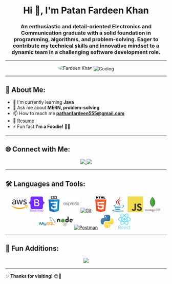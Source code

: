<h1 align="center">Hi 👋, I'm Patan Fardeen Khan</h1>
<h3 align="center">
An enthusiastic and detail-oriented Electronics and Communication graduate with a solid foundation in programming, algorithms, and problem-solving. 
Eager to contribute my technical skills and innovative mindset to a dynamic team in a challenging software development role.
</h3>

---

<!-- Profile Image and GIF -->
<p align="center">
    <img src="https://raw.githubusercontent.com/PatanFardeenKhan/PatanFardeenKhan/main/MyPic.jpg" 
        alt="Fardeen Khan" width="200" height="200" style="border-radius:50%;" />
    <img align="center" alt="Coding" width="350"
        src="https://cdn.dribbble.com/users/1162077/screenshots/3848914/programmer.gif">
</p>

---

## 🚀 About Me:
- 🌱 I'm currently learning **Java**  
- 💬 Ask me about **MERN, problem-solving**  
- 📫 How to reach me **pathanfardeen555@gmail.com**  
- 📄 [Resume](https://drive.google.com/file/d/1rsi781SEanaswJMWL3eeJ3p1mRrh3OWN/view?usp=drive_link)  
- ⚡ Fun fact **I'm a Foodie! 🍕🍔**  

---

## 🌐 Connect with Me:
<p align="center">
    <a href="https://www.linkedin.com/in/patan-fardeen-khan-105220312" target="_blank">
        <img src="https://img.shields.io/badge/LinkedIn-0077B5?style=for-the-badge&logo=linkedin&logoColor=white">
    </a>
    <a href="https://www.instagram.com/fardeen_khan05/" target="_blank">
        <img src="https://img.shields.io/badge/Instagram-E4405F?style=for-the-badge&logo=instagram&logoColor=white">
    </a>
</p>

---

## 🛠️ Languages and Tools:
<p align="center">
    <a href="https://aws.amazon.com"><img src="https://raw.githubusercontent.com/devicons/devicon/master/icons/amazonwebservices/amazonwebservices-original-wordmark.svg" alt="AWS" width="50" height="50"/></a>
    <a href="https://getbootstrap.com"><img src="https://raw.githubusercontent.com/devicons/devicon/master/icons/bootstrap/bootstrap-plain-wordmark.svg" alt="Bootstrap" width="50" height="50"/></a>
    <a href="https://www.w3schools.com/css/"><img src="https://raw.githubusercontent.com/devicons/devicon/master/icons/css3/css3-original-wordmark.svg" alt="CSS3" width="50" height="50"/></a>
    <a href="https://expressjs.com"><img src="https://raw.githubusercontent.com/devicons/devicon/master/icons/express/express-original-wordmark.svg" alt="ExpressJS" width="50" height="50"/></a>
    <a href="https://git-scm.com/"><img src="https://www.vectorlogo.zone/logos/git-scm/git-scm-icon.svg" alt="Git" width="50" height="50"/></a>
    <a href="https://www.w3.org/html/"><img src="https://raw.githubusercontent.com/devicons/devicon/master/icons/html5/html5-original-wordmark.svg" alt="HTML5" width="50" height="50"/></a>
    <a href="https://www.java.com"><img src="https://raw.githubusercontent.com/devicons/devicon/master/icons/java/java-original.svg" alt="Java" width="50" height="50"/></a>
    <a href="https://developer.mozilla.org/en-US/docs/Web/JavaScript"><img src="https://raw.githubusercontent.com/devicons/devicon/master/icons/javascript/javascript-original.svg" alt="JavaScript" width="50" height="50"/></a>
    <a href="https://www.mongodb.com/"><img src="https://raw.githubusercontent.com/devicons/devicon/master/icons/mongodb/mongodb-original-wordmark.svg" alt="MongoDB" width="50" height="50"/></a>
    <a href="https://www.mysql.com/"><img src="https://raw.githubusercontent.com/devicons/devicon/master/icons/mysql/mysql-original-wordmark.svg" alt="MySQL" width="50" height="50"/></a>
    <a href="https://nodejs.org"><img src="https://raw.githubusercontent.com/devicons/devicon/master/icons/nodejs/nodejs-original-wordmark.svg" alt="Node.js" width="50" height="50"/></a>
    <a href="https://postman.com"><img src="https://www.vectorlogo.zone/logos/getpostman/getpostman-icon.svg" alt="Postman" width="50" height="50"/></a>
    <a href="https://www.python.org"><img src="https://raw.githubusercontent.com/devicons/devicon/master/icons/python/python-original.svg" alt="Python" width="50" height="50"/></a>
    <a href="https://reactjs.org/"><img src="https://raw.githubusercontent.com/devicons/devicon/master/icons/react/react-original-wordmark.svg" alt="React" width="50" height="50"/></a>
</p>

---

## 🚀 Fun Additions:
<p align="center">
    <img src="https://readme-typing-svg.herokuapp.com?font=Roboto+Slab&color=%237E3ACE&size=25&center=true&vCenter=true&width=500&height=50&lines=Electronics+and+Communication+Graduate;MERN+Stack+Developer;Problem+Solver;Lifelong+Learner" />
</p>

---

✨ **Thanks for visiting!** 😊🚀  
